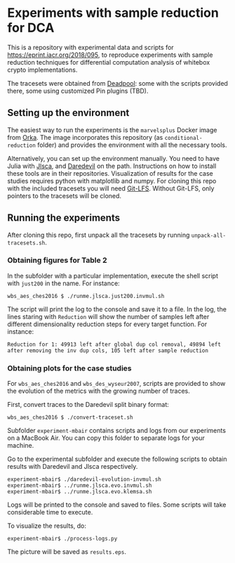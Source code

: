 # Experiments with sample reduction for DCA

This is a repository with experimental data and scripts for https://eprint.iacr.org/2018/095, to reproduce experiments with sample reduction techniques for differential computation analysis of whitebox crypto implementations.

The tracesets were obtained from [Deadpool](https://github.com/SideChannelMarvels/Deadpool): some with the scripts provided there, some using customized Pin plugins (TBD).

## Setting up the environment 

The easiest way to run the experiments is the `marvelsplus` Docker image from [Orka](https://github.com/SideChannelMarvels/Orka).
The image incorporates this repository (as `conditional-reduction` folder) and provides the environment with all the necessary tools.

Alternatively, you can set up the environment manually.
You need to have Julia with [Jlsca](https://github.com/Riscure/Jlsca), and [Daredevil](https://github.com/SideChannelMarvels/Daredevil) on the path.
Instructions on how to install these tools are in their repositories.
Visualization of results for the case studies requires python with matplotlib and numpy.
For cloning this repo with the included tracesets you will need [Git-LFS](https://git-lfs.github.com).
Without Git-LFS, only pointers to the tracesets will be cloned.

##  Running the experiments

After cloning this repo, first unpack all the tracesets by running `unpack-all-tracesets.sh`.

### Obtaining figures for Table 2

In the subfolder with a particular implementation, execute the shell script with `just200` in the name. For instance:

    wbs_aes_ches2016 $ ./runme.jlsca.just200.invmul.sh

The script will print the log to the console and save it to a file. In the log, the lines staring with `Reduction` will show the number of samples left after different dimensionality reduction steps for every target function. For instance:

    Reduction for 1: 49913 left after global dup col removal, 49894 left after removing the inv dup cols, 105 left after sample reduction

### Obtaining plots for the case studies

For `wbs_aes_ches2016` and `wbs_des_wyseur2007`, scripts are provided to show the evolution of the metrics with the growing number of traces.

First, convert traces to the Daredevil split binary format:

    wbs_aes_ches2016 $ ./convert-traceset.sh

Subfolder `experiment-mbair` contains scripts and logs from our experiments on a MacBook Air. You can copy this folder to separate logs for your machine.

Go to the experimental subfolder and execute the following scripts to obtain results with Daredevil and Jlsca respectively.

    experiment-mbair$ ./daredevil-evolution-invmul.sh
    experiment-mbair$ ../runme.jlsca.evo.invmul.sh
    experiment-mbair$ ../runme.jlsca.evo.klemsa.sh

Logs will be printed to the console and saved to files. Some scripts will take considerable time to execute.

To visualize the results, do:

    experiment-mbair$ ./process-logs.py

The picture will be saved as `results.eps`.
